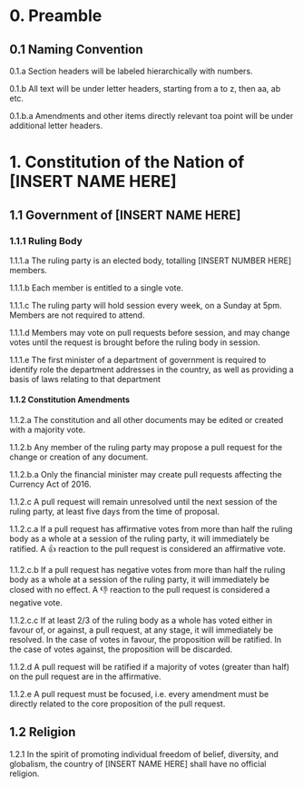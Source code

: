 # 0. Preamble

## 0.1 Naming Convention

0.1.a Section headers will be labeled hierarchically with numbers.

0.1.b All text will be under letter headers, starting from a to z, then aa, ab etc.

0.1.b.a Amendments and other items directly relevant toa  point will be under additional letter headers.

# 1. Constitution of the Nation of [INSERT NAME HERE]

## 1.1 Government of [INSERT NAME HERE]

### 1.1.1 Ruling Body

1.1.1.a The ruling party is an elected body, totalling [INSERT NUMBER HERE] members.

1.1.1.b Each member is entitled to a single vote.

1.1.1.c The ruling party will hold session every week, on a Sunday at 5pm. Members are not required to attend.

1.1.1.d Members may vote on pull requests before session, and may change votes until the request is brought before the ruling body in session.

1.1.1.e The first minister of a department of government is required to identify role the department addresses in the country, as well as providing a basis of laws relating to that department

#### 1.1.2 Constitution Amendments

1.1.2.a The constitution and all other documents may be edited or created with a majority vote.

1.1.2.b Any member of the ruling party may propose a pull request for the change or creation of any document.

1.1.2.b.a Only the financial minister may create pull requests affecting the Currency Act of 2016.

1.1.2.c A pull request will remain unresolved until the next session of the ruling party, at least five days from the time of proposal.

1.1.2.c.a If a pull request has affirmative votes from more than half the ruling body as a whole at a session of the ruling party, it will immediately be ratified. A :+1: reaction to the pull request is considered an affirmative vote.

1.1.2.c.b If a pull request has negative votes from more than half the ruling body as a whole at a session of the ruling party, it will immediately be closed with no effect. A :-1: reaction to the pull request is considered a negative vote.

1.1.2.c.c If at least 2/3 of the ruling body as a whole has voted either in favour of, or against, a pull request, at any stage, it will immediately be resolved. In the case of votes in favour, the proposition will be ratified. In the case of votes against, the proposition will be discarded.

1.1.2.d A pull request will be ratified if a majority of votes (greater than half) on the pull request are in the affirmative.

1.1.2.e A pull request must be focused, i.e. every amendment must be directly related to the core proposition of the pull request.

## 1.2 Religion

1.2.1 In the spirit of promoting individual freedom of belief, diversity, and globalism, the country of [INSERT NAME HERE] shall have no official religion.
